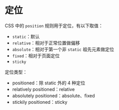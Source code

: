 # 定位

CSS 中的 `position` 规则用于定位，有以下取值：

- `static`：默认
- `relative`：相对于正常位置做偏移
- `absolute`：相对于第一个非 `static` 祖先元素做定位
- `fixed`：相对于页面定位
- `sticky`

定位类型：

- positioned：除 static 外的 4 种定位
- relatively positioned：relative
- absolutely positioned：absolute、fixed
- stickily positioned：sticky
